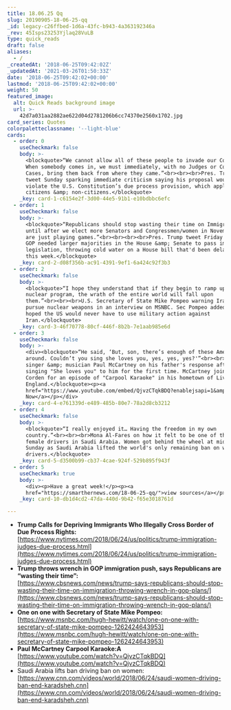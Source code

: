 ```yaml
---
title: 18.06.25 Qq
slug: 20190905-18-06-25-qq
_id: legacy-c26ffbed-1d6a-43fc-b943-4a363192346a
_rev: 45Isps23253Yjlaq28VuLB
type: quick_reads
draft: false
aliases:
  - /
_createdAt: '2018-06-25T09:42:02Z'
_updatedAt: '2021-03-26T01:50:33Z'
date: '2018-06-25T09:42:02+00:00'
lastmod: '2018-06-25T09:42:02+00:00'
weight: 50
featured_image:
  alt: Quick Reads background image
  url: >-
    42d7a031aa2882ae622d04d2781206b6cc74370e2560x1702.jpg
card_series: Quotes
colorpaletteclassname: '--light-blue'
cards:
  - order: 0
    useCheckmark: false
    body: >-
      <blockquote>“We cannot allow all of these people to invade our Country.
      When somebody comes in, we must immediately, with no Judges or Court
      Cases, bring them back from where they came.”<br><br><br>Pres. Trump's
      tweet Sunday sparking immediate criticism saying his proposal would
      violate the U.S. Constitution’s due process provision, which applies to
      citizens &amp; non-citizens.</blockquote>
    _key: card-1-c6154e2f-3d00-44e5-91b1-e10bdbbc6efc
  - order: 1
    useCheckmark: false
    body: >-
      <blockquote>“Republicans should stop wasting their time on Immigration
      until after we elect more Senators and Congressmen/women in November. Dems
      are just playing games.”<br><br><br><br>Pres. Trump tweet Friday signaling
      GOP needed larger majorities in the House &amp; Senate to pass immigration
      legislation, throwing cold water on a House bill that'd been delayed to
      this week.</blockquote>
    _key: card-2-d08f356b-ac91-4391-9ef1-6a424c92f3b3
  - order: 2
    useCheckmark: false
    body: >-
      <blockquote>“I hope they understand that if they begin to ramp up their
      nuclear program, the wrath of the entire world will fall upon
      them.”<br><br><br>U.S. Secretary of State Mike Pompeo warning Iran not to
      pursue nuclear weapons in an interview on MSNBC. Sec Pompeo added that he
      hoped the US would never have to use military action against
      Iran.</blockquote>
    _key: card-3-46f70778-80cf-446f-8b2b-7e1aab985e6d
  - order: 3
    useCheckmark: false
    body: >-
      <div><blockquote>“He said, ‘But, son, there’s enough of these Americanisms
      around. Couldn’t you sing she loves you, yes, yes, yes?'”<br><br>Legendary
      singer &amp; musician Paul McCartney on his father's response after
      singing "She loves you" to him for the first time. McCartney joined James
      Corden for an episode of "Carpool Karaoke" in his hometown of Liverpool,
      England.</blockquote><p><a
      href="https://www.youtube.com/embed/QjvzCTqkBDQ?enablejsapi=1&amp;autoplay=1&amp;rel=0">Watch
      Now</a></p></div>
    _key: card-4-e761339d-e489-485b-80e7-78a2d8cb3212
  - order: 4
    useCheckmark: false
    body: >-
      <blockquote>“I really enjoyed it… Having the freedom in my own
      country.”<br><br><br>Mona Al-Fares on how it felt to be one of the first
      female drivers in Saudi Arabia. Women got behind the wheel at midnight on
      Sunday as Saudi Arabia lifted the world's only remaining ban on women
      drivers.</blockquote>
    _key: card-5-d3500b99-cb37-4cae-924f-529b895f943f
  - order: 5
    useCheckmark: true
    body: >-
      <div><p>Have a great week!</p><p><a
      href="https://smarthernews.com/18-06-25-qq/">view sources</a></p></div>
    _key: card-10-db1d4cd2-47da-440d-9b42-f65e3018761d

---
```

* **Trump Calls for Depriving Immigrants Who Illegally Cross Border of Due Process Rights:**  
[https://www.nytimes.com/2018/06/24/us/politics/trump-immigration-judges-due-process.html](https://www.nytimes.com/2018/06/24/us/politics/trump-immigration-judges-due-process.html)
* **Trump throws wrench in GOP immigration push, says Republicans are “wasting their time”:**  
[https://www.cbsnews.com/news/trump-says-republicans-should-stop-wasting-their-time-on-immigration-throwing-wrench-in-gop-plans/](https://www.cbsnews.com/news/trump-says-republicans-should-stop-wasting-their-time-on-immigration-throwing-wrench-in-gop-plans/)
* **One on one with Secretary of State Mike Pompeo:**  
[https://www.msnbc.com/hugh-hewitt/watch/one-on-one-with-secretary-of-state-mike-pompeo-1262424643953](https://www.msnbc.com/hugh-hewitt/watch/one-on-one-with-secretary-of-state-mike-pompeo-1262424643953)
* **Paul McCartney Carpool Karaoke:A**  
[https://www.youtube.com/watch?v=QjvzCTqkBDQ](https://www.youtube.com/watch?v=QjvzCTqkBDQ)
* Saudi Arabia lifts ban driving ban on women:  
[https://www.cnn.com/videos/world/2018/06/24/saudi-women-driving-ban-end-karadsheh.cnn](https://www.cnn.com/videos/world/2018/06/24/saudi-women-driving-ban-end-karadsheh.cnn)
